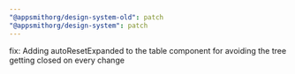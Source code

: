 ```yaml
---
"@appsmithorg/design-system-old": patch
"@appsmithorg/design-system": patch
---
```


fix: Adding autoResetExpanded to the table component for avoiding the tree getting closed on every change
